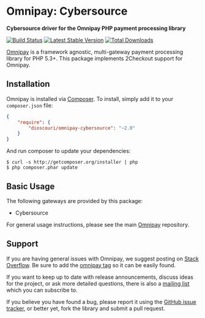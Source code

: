 # Omnipay: Cybersource

**Cybersource driver for the Omnipay PHP payment processing library**

[![Build Status](https://travis-ci.org/eileenmcnaughton/omnipay-cybersource.png?branch=master)](https://travis-ci.org/eileenmcnaughton/omnipay-cybersource)
[![Latest Stable Version](https://poser.pugx.org/eileenmcnaughton/omnipay-cybersource/version.png)](https://packagist.org/eileenmcnaughton/omnipay-cybersource/)
[![Total Downloads](https://poser.pugx.org/eileenmcnaughton/omnipay-cybersource/d/total.png)](https://packagist.org/eileenmcnaughton/omnipay-cybersource/)

[Omnipay](https://github.com/thephpleague/omnipay) is a framework agnostic, multi-gateway payment
processing library for PHP 5.3+. This package implements 2Checkout support for Omnipay.

## Installation

Omnipay is installed via [Composer](http://getcomposer.org/). To install, simply add it
to your `composer.json` file:

```json
{
    "require": {
        "dioscouri/omnipay-cybersource": "~2.0"
    }
}
```

And run composer to update your dependencies:

    $ curl -s http://getcomposer.org/installer | php
    $ php composer.phar update

## Basic Usage

The following gateways are provided by this package:

* Cybersource

For general usage instructions, please see the main [Omnipay](https://github.com/thephpleague/omnipay)
repository.

## Support

If you are having general issues with Omnipay, we suggest posting on
[Stack Overflow](http://stackoverflow.com/). Be sure to add the
[omnipay tag](http://stackoverflow.com/questions/tagged/omnipay) so it can be easily found.

If you want to keep up to date with release announcements, discuss ideas for the project,
or ask more detailed questions, there is also a [mailing list](https://groups.google.com/forum/#!forum/omnipay) which
you can subscribe to.

If you believe you have found a bug, please report it using the [GitHub issue tracker](https://github.com/eileenmcnaughton/omnipay-cybersource/issues),
or better yet, fork the library and submit a pull request.
